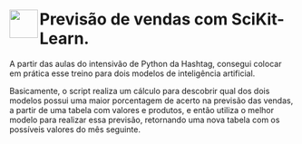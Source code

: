 # <img height="50" width="50" align="left" src="https://emojis.slackmojis.com/emojis/images/1620836617/38248/rupee.gif?1620836617"/> Previsão de vendas com SciKit-Learn.

A partir das aulas do intensivão de Python da Hashtag, consegui colocar em prática esse treino para dois modelos de inteligência artificial.

Basicamente, o script realiza um cálculo para descobrir qual dos dois modelos possui uma maior porcentagem de acerto na previsão das vendas, a partir de uma tabela com valores e produtos, e então utiliza o melhor modelo para realizar essa previsão, retornando uma nova tabela com os possíveis valores do mês seguinte.
